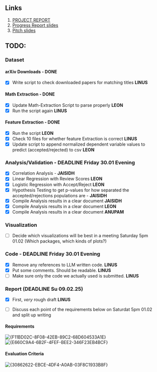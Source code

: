 ## Links
1. [PROJECT REPORT](https://www.overleaf.com/6464795131rjwgpynsrtrx#a08c47)
2. [Progress Report slides](https://docs.google.com/presentation/d/1_PjO-GfJQZqyeoo8zNLkMZTwyhgaAacsFf13Zkqffbw)
3. [Pitch slides](https://docs.google.com/presentation/d/1bfmJSNTjsVf3nUE4XK-0xGi1dQ5PNYb1yLFsbIL4m-Y)

## TODO:
### Dataset
#### arXiv Downloads - DONE
- [x] Write script to check downloaded papers for matching titles **LINUS**
#### Math Extraction - DONE
- [x] Update Math-Extraction Script to parse properly **LEON**
- [x] Run the script again **LINUS**

#### Feature Extraction - DONE
- [x] Run the script **LEON**
- [x] Check 10 files for whether feature Extraction is correct **LINUS**
- [x] Update script to append normalized dependent variable values to predict (accepted/rejected) to csv **LEON**

### Analysis/Validation - DEADLINE Friday 30.01 Evening
- [x] Correlation Analysis - **JAISIDH**
- [x] Linear Regression with Review Scores **LEON**
- [x] Logistic Regression with Accept/Reject **LEON**
- [x] Hypothesis Testing to get p-values for how separated the accepted/rejections populations are - **JAISIDH**
- [x] Compile Analysis results in a clear document **JAISIDH**
- [x] Compile Analysis results in a clear document **LEON**
- [x] Compile Analysis results in a clear document **ANUPAM**

### Visualization 
- [ ] Decide which visualizations will be best in a meeting Saturday 5pm 01.02 (Which packages, which kinds of plots?)

### Code - DEADLINE Friday 30.01 Evening
- [x] Remove any references to LLM written code. **LINUS**
- [x] Put some comments. Should be readable. **LINUS**
- [ ] Make sure only the code we actually used is submitted. **LINUS**

### Report (**DEADLINE Su 09.02.25**)
- [x] First, _very_ rough draft **LINUS**
- [ ] Discuss each point of the requirements below on Saturdat 5pm 01.02 and split up writing


#### Requirements
![{F11BD02C-8F08-42EB-89C2-68D604533A1E}](https://github.com/user-attachments/assets/640ab4c4-2b49-46ed-8ff3-95cdf685ba9d)
![{E660C9A4-6B2F-4FEF-BEE2-346F23EB4BCF}](https://github.com/user-attachments/assets/38bb40a7-ed35-478a-af74-b26208f3630f)

#### Evaluation Criteria
![{30862622-EBCE-4DF4-A0AB-03F8C1933B8F}](https://github.com/user-attachments/assets/5dbab0f0-5e1d-40d7-b1a4-9facf17c3fb3)

